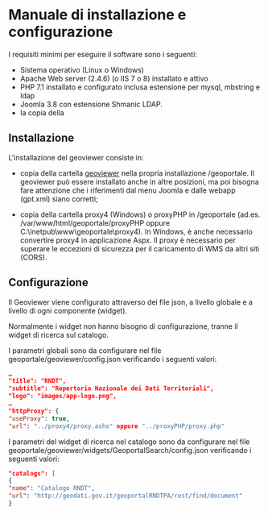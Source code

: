 # Manuale di installazione e configurazione

I requisiti minimi per eseguire il software sono i seguenti:

- Sistema operativo (Linux o Windows)
- Apache Web server (2.4.6) (o IIS 7 o 8) installato e attivo
- PHP 7.1 installato e configurato inclusa estensione per mysql, mbstring e ldap
- Joomla 3.8 con estensione Shmanic LDAP.
- la copia della 

## Installazione

L&#39;installazione del geoviewer consiste in:

- copia della cartella [geoviewer](../geoviewer) nella propria installazione <webserver>/geoportale. Il geoviewer può essere installato anche in altre posizioni, ma poi bisogna fare attenzione che i riferimenti dal menu Joomla e dalle webapp (gpt.xml) siano corretti;
  
- copia della cartella proxy4 (Windows) o proxyPHP in <webserver>/geoportale (ad.es. /var/www/html/geoportale/proxyPHP oppure C:\inetpub\www\geoportale\proxy4). In Windows, è anche necessario convertire proxy4 in applicazione Aspx. Il proxy è necessario per superare le eccezioni di sicurezza per il caricamento di WMS da altri siti (CORS).
  
## Configurazione

Il Geoviewer viene configurato attraverso dei file json, a livello globale e a livello di ogni componente (widget).

Normalmente i widget non hanno bisogno di configurazione, tranne il widget di ricerca sul catalogo.

I parametri globali sono da configurare nel file geoportale/geoviewer/config.json verificando i seguenti valori:

```json
…
"title": "RNDT",
"subtitle": "Repertorio Nazionale dei Dati Territoriali",
"logo": "images/app-logo.png",
…
"httpProxy": {
"useProxy": true,
"url": "../proxy4/proxy.ashx" oppure "../proxyPHP/proxy.php"
```

I parametri del widget di ricerca nel catalogo sono da configurare nel file geoportale/geoviewer/widgets/GeoportalSearch/config.json verificando i seguenti valori:

```json
"catalogs": [
{
"name": "Catalogo RNDT",
"url": "http://geodati.gov.it/geoportalRNDTPA/rest/find/document"
}
```
